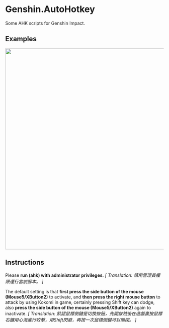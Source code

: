 # Genshin.AutoHotkey
Some AHK scripts for Genshin Impact.


## Examples
<img src="./Assets/Kokomi_Attack.gif" width=640 high=360>


## Instructions
Please **run (ahk) with administrator privileges**.
*[ Translation: 請用管理員權限運行當前腳本。 ]*

The default setting is that **first press the side button of the mouse (Mouse5/XButton2)** to activate, and **then press the right mouse button** to attack by using Kokomi in game, certainly pressing Shift key can dodge, also **press the side button of the mouse (Mouse5/XButton2)** again to inactivate.
*[ Translation: 默認鼠標側鍵是切換按鈕，先開啟然後在遊戲裏按鼠標右鍵用心海進行攻擊，用Shift閃避，再按一次鼠標側鍵可以關閉。 ]*

